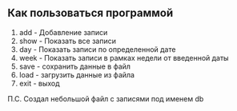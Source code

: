 ## Как пользоваться программой
1. add - Добавление записи
2. show - Показать все записи
3. day - Показать записи по определенной дате
4. week - Показать записи в рамках недели от введенной даты
5. save - сохранить данные в файл
6. load - загрузить данные из файла
7. exit - выход

П.С. Создал небольшой файл с записями под именем db